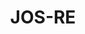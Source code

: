 ---
title: JOS-RE
github: https://github.com/JOS-RE
mode: dark
transition: 3s
archetype:
- Little Bit of Everything
- Dynamic
- Editor’s Choice
---